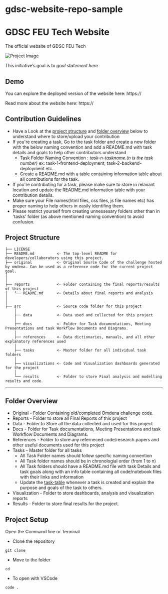 # gdsc-website-repo-sample

# GDSC FEU Tech Website

The official website of GDSC FEU Tech

![Project Image](https://.png)

This initiative’s goal is to *goal statement here*
## Demo

You can explore the deployed version of the website here:
https://

Read more about the website here:
https://

## Contribution Guidelines

- Have a Look at the [project structure](#project-structure) and [folder overview](#folder-overview) below to understand where to store/upload your contribution
- If you're creating a task, Go to the task folder and create a new folder with the below naming convention and add a README.md with task details and goals to help other contributors understand
  - Task Folder Naming Convention : _task-n-taskname.(n is the task number)_ ex: task-1-frontend-deployment, task-2-backend-deployment etc.
  - Create a README.md with a table containing information table about all contributions for the task.
- If you're contributing for a task, please make sure to store in relavant location and update the README.md information table with your contribution details.
- Make sure your File names(html files, css files, js file names etc) has proper naming to help others in easily identifing them.
- Please restrict yourself from creating unnessesary folders other than in 'tasks' folder (as above mentioned naming convention) to avoid confusion.

## Project Structure

    ├── LICENSE
    ├── README.md          <- The top-level README for developers/collaborators using this project.
    ├── original           <- Original Source Code of the challenge hosted by omdena. Can be used as a reference code for the current project goal.
    │ 
    │
    ├── reports            <- Folder containing the final reports/results of this project
    │   └── README.md      <- Details about final reports and analysis
    │ 
    │  
    ├── src                <- Source code folder for this project
        │
        ├── data           <- Data used and collected for this project
        │
        ├── docs           <- Folder for Task documentations, Meeting Presentations and task Workflow Documents and Diagrams.
        │
        ├── references     <- Data dictionaries, manuals, and all other explanatory references used
        │
        ├── tasks          <- Master folder for all individual task folders
        │
        ├── visualizations <- Code and Visualization dashboards generated for the project
        │
        └── results        <- Folder to store Final analysis and modelling results and code.

---

## Folder Overview

- Original - Folder Containing old/completed Omdena challenge code.
- Reports - Folder to store all Final Reports of this project
- Data - Folder to Store all the data collected and used for this project
- Docs - Folder for Task documentations, Meeting Presentations and task Workflow Documents and Diagrams.
- References - Folder to store any referneced code/research papers and other useful documents used for this project
- Tasks - Master folder for all tasks
  - All Task Folder names should follow specific naming convention
  - All Task folder names should be in chronologial order (from 1 to n)
  - All Task folders should have a README.md file with task Details and task goals along with an info table containing all code/notebook files with their links and information
  - Update the [task-table](./src/tasks/README.md#task-table) whenever a task is created and explain the purpose and goals of the task to others.
- Visualization - Folder to store dashboards, analysis and visualization reports
- Results - Folder to store final results for the project.

## Project Setup

Open the Command line or Terminal

- Clone the repository

```
git clone 
```

- Move to the folder

```
cd 
```

- To open with VSCode

```
code .
```
